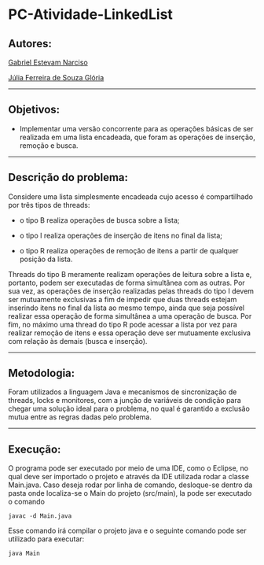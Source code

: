 # PC-Atividade-LinkedList

## Autores:
[Gabriel Estevam Narciso](https://github.com/genarciso)

[Júlia Ferreira de Souza Glória](https://github.com/juliafsg)
___
## Objetivos:

* Implementar uma versão concorrente para as operações básicas de ser realizada em uma lista encadeada, que foram as operações de inserção, remoção e busca.
___
## Descrição do problema:

Considere uma lista simplesmente encadeada cujo acesso é compartilhado por três tipos de threads: 

  * o tipo B realiza operações de busca sobre a lista; 

  * o tipo I realiza operações de inserção de itens no final da lista;

   * o tipo R realiza operações de remoção de itens a partir de qualquer posição da lista. 

Threads do tipo B meramente realizam operações de leitura sobre a lista e, portanto, podem ser executadas de forma simultânea com as outras. Por sua vez, as operações de inserção realizadas pelas threads do tipo I devem ser mutuamente exclusivas a fim de impedir que duas threads estejam inserindo itens no final da lista ao mesmo tempo, ainda que seja possível realizar essa operação de forma simultânea a uma operação de busca. Por fim, no máximo uma thread do tipo R pode acessar a lista por vez para realizar remoção de itens e essa operação deve ser mutuamente exclusiva com relação às demais (busca e inserção).
___
## Metodologia:

Foram utilizados a linguagem Java e mecanismos de sincronização de threads, locks e monitores, com a junção de variáveis de condição para chegar uma solução ideal para o problema, no qual é garantido a exclusão mutua entre as regras dadas pelo problema.
___
## Execução:


O programa pode ser executado por meio de uma IDE, como o Eclipse, no qual deve ser importado o projeto e através da IDE utilizada rodar a classe Main.java. Caso deseja rodar por linha de comando, desloque-se dentro da pasta onde localiza-se o Main do projeto (src/main), la pode ser executado o comando 

``javac -d Main.java``

Esse comando irá compilar o projeto java e o seguinte comando pode ser utilizado para executar:

``java Main``
